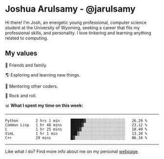 # Joshua Arulsamy - @jarulsamy

Hi there! I'm Josh, an energetic young professional, computer science student at the University of Wyoming, seeking a career that fits my professional skills, and personality. I love tinkering and learning anything related to computing.

## My values

:yellow_heart: Friends and family.

:earth_americas: Exploring and learning new things.

:book: Mentoring other coders.

:guitar: Rock and roll.

:bar_chart: **What I spent my time on this week:**

------
<!--START_SECTION:waka-->
```text
Python        2 hrs 1 min     ██████▓░░░░░░░░░░░░░░░░░░   26.29 % 
Common Lisp   1 hr 46 mins    █████▓░░░░░░░░░░░░░░░░░░░   23.12 % 
C             1 hr 25 mins    ████▓░░░░░░░░░░░░░░░░░░░░   18.49 % 
VimL          1 hr 1 min      ███▒░░░░░░░░░░░░░░░░░░░░░   13.20 % 
C++           29 mins         █▓░░░░░░░░░░░░░░░░░░░░░░░   06.34 % 
```
<!--END_SECTION:waka-->
------

Like what I do? Find more info about me on my personal [webpage](https://arulsamy.me).

